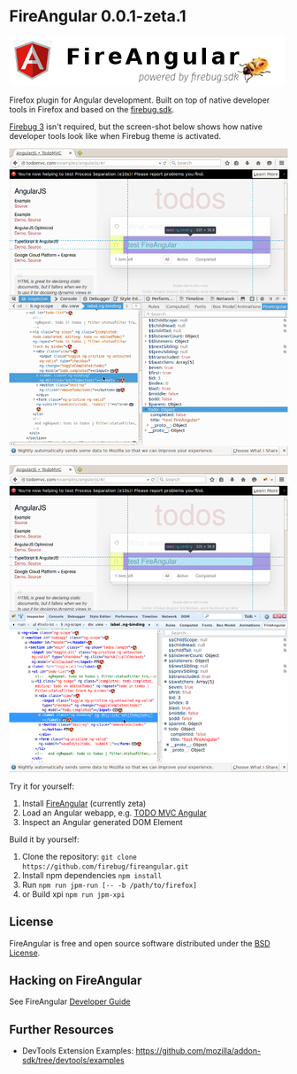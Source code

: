 FireAngular 0.0.1-zeta.1
========================

![](https://raw.githubusercontent.com/firebug/fireangular/master/docs/images/fireangular_banner.png)

Firefox plugin for Angular development. Built on top of native
developer tools in Firefox and based on the [firebug.sdk](firebug.sdk).

[Firebug 3](firebug.next) isn't required, but the screen-shot below shows how native developer tools
look like when Firebug theme is activated.

![](https://raw.githubusercontent.com/firebug/fireangular/master/docs/images/inspector.png)

![](https://raw.githubusercontent.com/firebug/fireangular/master/docs/images/inspector_firebug.png)

Try it for yourself:

1. Install [FireAngular](https://github.com/rpl/fireangular/releases) (currently zeta)
2. Load an Angular webapp, e.g. [TODO MVC Angular](http://todomvc.com/examples/angularjs/#/)
3. Inspect an Angular generated DOM Element

Build it by yourself:

1. Clone the repository: ```git clone https://github.com/firebug/fireangular.git```
2. Install npm dependencies ```npm install```
3. Run ```npm run jpm-run [-- -b /path/to/firefox]```
4. or Build xpi ```npm run jpm-xpi```

License
-------
FireAngular is free and open source software distributed under the
[BSD License](https://github.com/rpl/fireangular/blob/master/license.txt).

Hacking on FireAngular
--------------------
See FireAngular [Developer Guide](https://github.com/firebug/fireangular/wiki/Developer-Guide)

Further Resources
-----------------
* DevTools Extension Examples: https://github.com/mozilla/addon-sdk/tree/devtools/examples

[firebug.sdk]: https://github.com/firebug/firebug.sdk
[firebug.next]: https://github.com/firebug/firebug.next
